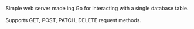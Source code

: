 Simple web server made ing Go for interacting with a single database table.<br /><br />
Supports GET, POST, PATCH, DELETE request methods.
